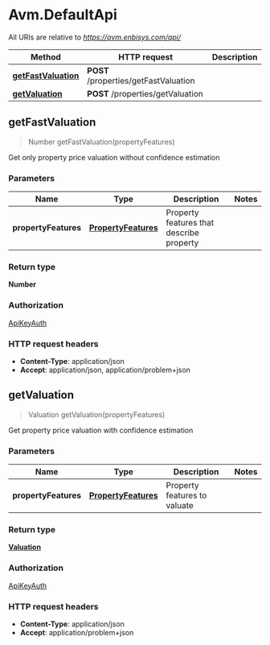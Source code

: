 # Avm.DefaultApi

All URIs are relative to *https://avm.enbisys.com/api/*

Method | HTTP request | Description
------------- | ------------- | -------------
[**getFastValuation**](DefaultApi.md#getFastValuation) | **POST** /properties/getFastValuation | 
[**getValuation**](DefaultApi.md#getValuation) | **POST** /properties/getValuation | 


## getFastValuation

> Number getFastValuation(propertyFeatures)



Get only property price valuation without confidence estimation

### Parameters

Name | Type | Description  | Notes
------------- | ------------- | ------------- | -------------
 **propertyFeatures** | [**PropertyFeatures**](PropertyFeatures.md)| Property features that describe property | 

### Return type

**Number**

### Authorization

[ApiKeyAuth](../README.md#ApiKeyAuth)

### HTTP request headers

- **Content-Type**: application/json
- **Accept**: application/json, application/problem+json


## getValuation

> Valuation getValuation(propertyFeatures)

Get property price valuation with confidence estimation


### Parameters


Name | Type | Description  | Notes
------------- | ------------- | ------------- | -------------
 **propertyFeatures** | [**PropertyFeatures**](PropertyFeatures.md)| Property features to valuate | 

### Return type

[**Valuation**](Valuation.md)

### Authorization

[ApiKeyAuth](../README.md#ApiKeyAuth)

### HTTP request headers

- **Content-Type**: application/json
- **Accept**: application/problem+json

